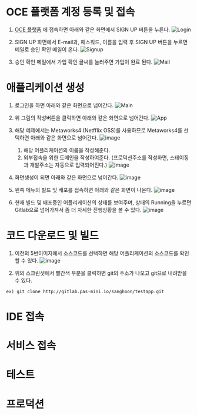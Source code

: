 # OCE 플랫폼 계정 등록 및 접속
1. [OCE 플랫폼](https://cloud.pas-mini.io/) 에 접속하면 아래와 같은 화면에서 SIGN UP 버튼을 누른다.
![Login](https://user-images.githubusercontent.com/16382067/34975851-21bbbe26-fad7-11e7-80e4-580c726d9e51.png)

1. SIGN UP 화면에서 E-mail과, 패스워드, 이름을 입력 후 SIGN UP 버튼을 누르면 메일로 승인 확인 메일이 온다.
![Signup](https://user-images.githubusercontent.com/16382067/34975938-7aa64704-fad7-11e7-8a33-954bc72bbf4a.png)

1. 승인 확인 메일에서 가입 확인 글씨를 눌러주면 가입이 완료 된다.
![Mail](https://user-images.githubusercontent.com/16382067/34976111-54163ff8-fad8-11e7-8d6b-079b678a6719.png)

# 애플리케이션 생성
1. 로그인을 하면 아래와 같은 화면으로 넘어간다.
![Main](https://user-images.githubusercontent.com/16382067/34978941-3bdb8c4e-fae3-11e7-8c29-117a9d77dc20.png)

1. 위 그림의 작성버튼을 클릭하면 아래와 같은 화면으로 넘어간다.
![App](https://user-images.githubusercontent.com/16382067/34979768-ace15854-fae5-11e7-9d59-4be0fc2e061d.png)

1. 해당 예제에서는 Metaworks4 (Netfflix OSS)를 사용하므로 Metaworks4를 선택하면 아래와 같은 화면으로 넘어간다.
![image](https://user-images.githubusercontent.com/16382067/34980801-f44587e4-fae8-11e7-86c6-8727351f719b.png)
    1) 해당 어플리케이션의 이름을 작성해준다. 
    2) 외부접속을 위한 도메인을 작성하여준다. 
     (프로덕션주소를 작성하면, 스테이징과 개발주소는 자동으로 입력되어진다.)
    ![image](https://user-images.githubusercontent.com/16382067/34980956-670cc33c-fae9-11e7-9798-b56bf4257ee9.png)

1. 화면생성이 되면 아래와 같은 화면으로 넘어간다.
![image](https://user-images.githubusercontent.com/16382067/34981296-6f23eedc-faea-11e7-8c31-ae8ea9290a51.png)

1. 왼쪽 메뉴의 빌드 및 배포를 접속하면 아래와 같은 화면이 나온다.
![image](https://user-images.githubusercontent.com/16382067/34981374-ac8662a0-faea-11e7-96b4-54d0f4c76955.png)

1. 현재 빌드 및 배포중인 어플리케이션의 상태를 보여주며, 상태의 Running을 누르면 Gitlab으로 넘어가져서 좀 더 자세한 진행상황을 볼 수 있다.
![image](https://user-images.githubusercontent.com/16382067/34981441-d8b98bd6-faea-11e7-991f-135a8449df84.png)

# 코드 다운로드 및 빌드
1. 이전의 5번이미지에서 소스코드를 선택하면 해당 어플리케이션의 소스코드를 확인 할 수 있다.
![image](https://user-images.githubusercontent.com/16382067/34981934-63195210-faec-11e7-8321-067bb80e22cc.png)

1. 위의 스크린샷에서 빨간색 부분을 클릭하면 git의 주소가 나오고 git으로 내려받을 수 있다.
```
ex) git clone http://gitlab.pas-mini.io/sanghoon/testapp.git
```

# IDE 접속

# 서비스 접속

# 테스트

# 프로덕션